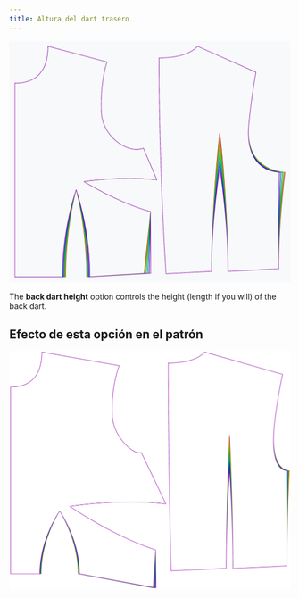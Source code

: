 ```yaml
---
title: Altura del dart trasero
---
```


![El efecto de la altura del dardo posterior en el patrón](sample.png)

The **back dart height** option controls the height (length if you will) of the back dart.


## Efecto de esta opción en el patrón
![Esta imagen muestra el efecto de esta opción superponiendo varias variantes que tienen un valor diferente para esta opción](bella_backdartheight_sample.svg "Efecto de esta opción en el patrón")
